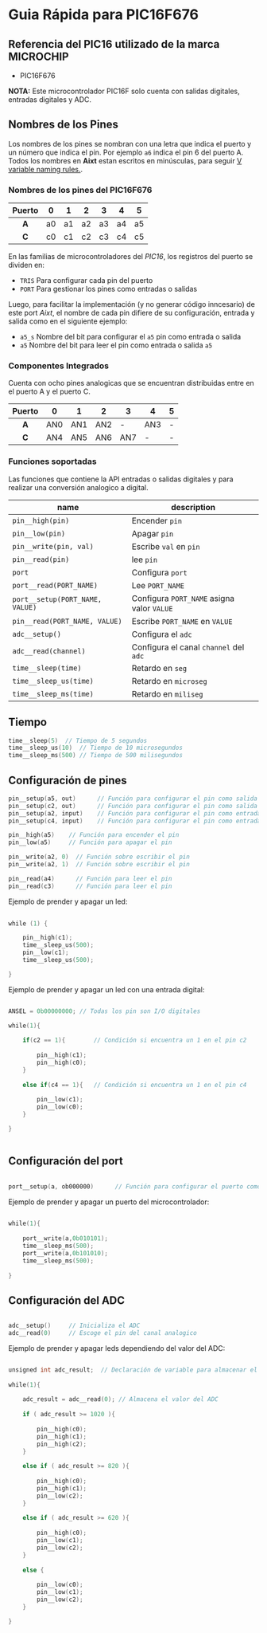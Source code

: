 # Guia Rápida para PIC16F676
## Referencia del PIC16 utilizado de la marca MICROCHIP
- PIC16F676

**NOTA:** Este microcontrolador PIC16F solo cuenta con salidas digitales, entradas digitales y ADC.

## Nombres de los Pines
Los nombres de los pines se nombran con una letra que indica el puerto y un número que indica el pin. Por ejemplo `a6` indica el pin 6 del puerto A. Todos los nombres en **Aixt** estan escritos en minúsculas, para seguir [V variable naming rules.](https://github.com/vlang/v/blob/master/doc/docs.md#variables).


### Nombres de los pines del PIC16F676
| Puerto | 0 | 1 | 2 | 3 | 4 | 5 | 
|:------:|---|---|---|---|---|---|
| **A**  | a0| a1| a2| a3| a4| a5|
| **C**  | c0| c1| c2| c3| c4| c5|

En las familias de microcontroladores del _PIC16_, los registros del puerto se dividen en: 

- `TRIS` Para configurar cada pin del puerto
- `PORT` Para gestionar los pines como entradas o salidas

Luego, para facilitar la implementación (y no generar código inncesario) de este port _Aixt_, el nombre de cada pin difiere de su configuración, entrada y salida como en el siguiente ejemplo: 

- `a5_s` Nombre del bit para configurar el `a5` pin como entrada o salida 
- `a5`   Nombre del bit para leer el pin como entrada o salida `a5`

### Componentes Integrados 
Cuenta con ocho pines analogicas que se encuentran distribuidas entre en el puerto A y el puerto C.

| Puerto | 0 | 1 | 2 | 3 | 4 | 5 | 
|:------:|---|---|---|---|---|---|
| **A**  |AN0|AN1|AN2|-  |AN3|-  |
| **C**  |AN4|AN5|AN6|AN7|-  |-  |

### Funciones soportadas
Las funciones que contiene la API entradas o salidas digitales y para realizar una conversión analogico a digital.

name                              | description
----------------------------------|----------------------------------------------
`pin__high(pin)`                  | Encender `pin`
`pin__low(pin)`                   | Apagar `pin`
`pin__write(pin, val)`            | Escribe `val` en `pin`
`pin__read(pin)`                  | lee `pin`
`port`                            | Configura `port`
`port__read(PORT_NAME)`           | Lee `PORT_NAME`
`port__setup(PORT_NAME, VALUE)`   | Configura `PORT_NAME` asigna valor `VALUE`
`pin__read(PORT_NAME, VALUE)`     | Escribe `PORT_NAME` en `VALUE`
`adc__setup()`                    | Configura el `adc` 
`adc__read(channel)`              | Configura el canal `channel` del `adc`
`time__sleep(time)`               | Retardo en `seg`
`time__sleep_us(time)`            | Retardo en `microseg`
`time__sleep_ms(time)`            | Retardo en `miliseg`

## Tiempo

```go
time__sleep(5)	// Tiempo de 5 segundos
time__sleep_us(10)	// Tiempo de 10 microsegundos
time__sleep_ms(500)	// Tiempo de 500 milisegundos

```

## Configuración de pines 

```go
pin__setup(a5, out)      // Función para configurar el pin como salida 
pin__setup(c2, out)      // Función para configurar el pin como salida
pin__setup(a2, input)    // Función para configurar el pin como entrada
pin__setup(c4, input)    // Función para configurar el pin como entrada

pin__high(a5)    // Función para encender el pin           
pin__low(a5)     // Función para apagar el pin

pin__write(a2, 0)  // Función sobre escribir el pin
pin__write(a2, 1)  // Función sobre escribir el pin

pin__read(a4)      // Función para leer el pin
pin__read(c3)      // Función para leer el pin

```

Ejemplo de prender y apagar un led:

```go
      
while (1) {

    pin__high(c1);
    time__sleep_us(500);
    pin__low(c1);
    time__sleep_us(500);

}

```
Ejemplo de prender y apagar un led con una entrada digital:

```go

ANSEL = 0b00000000; // Todas los pin son I/O digitales

while(1){
    
    if(c2 == 1){        // Condición si encuentra un 1 en el pin c2
        
        pin__high(c1);
        pin__high(c0);
    }
    
    else if(c4 == 1){   // Condición si encuentra un 1 en el pin c4
        
        pin__low(c1);
        pin__low(c0);
    }

}
        
```

## Configuración del port

```go

port__setup(a, ob000000)      // Función para configurar el puerto como salida 

```

Ejemplo de prender y apagar un puerto del microcontrolador:

```go
      
while(1){
        
    port__write(a,0b010101);
    time__sleep_ms(500);
    port__write(a,0b101010);
    time__sleep_ms(500);      
        
}

```

## Configuración del ADC

```go

adc__setup()     // Inicializa el ADC
adc__read(0)     // Escoge el pin del canal analogico

```

Ejemplo de prender y apagar leds dependiendo del valor del ADC:

```go

unsigned int adc_result;  // Declaración de variable para almacenar el valor del ADC
        
while(1){
            
    adc_result = adc__read(0); // Almacena el valor del ADC
    
    if ( adc_result >= 1020 ){
        
        pin__high(c0);
        pin__high(c1);
        pin__high(c2);           
    }
    
    else if ( adc_result >= 820 ){
        
        pin__high(c0);
        pin__high(c1);
        pin__low(c2);
    }
    
    else if ( adc_result >= 620 ){
        
        pin__high(c0);
        pin__low(c1);
        pin__low(c2);   
    }
        
    else {
        
        pin__low(c0);
        pin__low(c1);
        pin__low(c2);      
    }

}

```